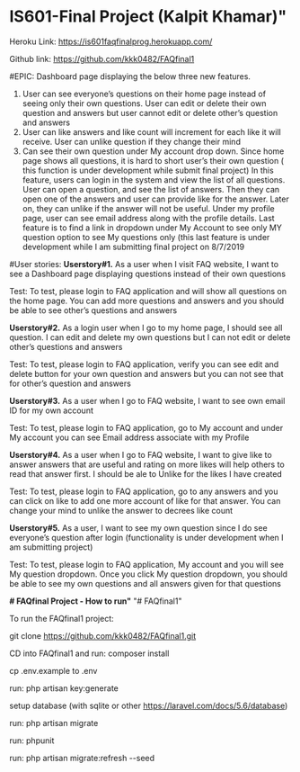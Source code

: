 
# IS601-Final Project (Kalpit Khamar)" 

Heroku Link: 
https://is601faqfinalprog.herokuapp.com/ 

Github link: 
https://github.com/kkk0482/FAQfinal1  

#EPIC:
Dashboard page displaying the below three new features.
1.	User can see everyone’s questions on their home page instead of seeing only their own questions. User can edit or delete their own question and answers but user cannot edit or delete other’s question and answers
2.	User can like answers and like count will increment for each like it will receive. User can unlike question if they change their mind
3.	Can see their own question under My account drop down. Since home page shows all questions, it is hard to short user’s their own question ( this function is under development while submit final project)
In this feature, users can login in the system and view the list of all questions. User can open a question, and see the list of answers. Then they can open one of the answers and user can provide like for the answer. Later on, they can unlike if the answer will not be useful. Under my profile page, user can see email address along with the profile details. Last feature is to find a link in dropdown under My Account to see only MY question option to see My questions only (this last feature is under development while I am submitting final project on 8/7/2019

#User stories:
**Userstory#1.**
As a user when I visit FAQ website, I want to see a Dashboard page displaying questions instead of their own questions

Test: To test, please login to FAQ application and will show all questions on the home page. You can add more questions and answers and you should be able to see other’s questions and answers

**Userstory#2.**
As a login user when I go to my home page, I should see all question. I can edit and delete my own questions but I can not edit or delete other’s questions and answers

Test: To test, please login to FAQ application, verify you can see edit and delete button for your own question and answers but you can not see that for other’s question and answers

**Userstory#3.**
As a user when I go to FAQ website, I want to see own email ID for my own account

Test: To test, please login to FAQ application, go to My account and under My account you can see Email address associate with my Profile

**Userstory#4.**
As a user when I go to FAQ website, I want to give like to answer answers that are useful and rating on more likes will help others to read that answer first. I should be ale to Unlike for the likes I have created

Test: To test, please login to FAQ application, go to any answers and you can click on like to add one more account of like for that answer. You can change your mind to unlike the answer to decrees like count

**Userstory#5.**
As a user, I want to see my own question since I do see everyone’s question after login (functionality is under development when I am submitting project)

Test: To test, please login to FAQ application, My account and you will see My question dropdown. Once you click My question dropdown, you should be able to see my own questions and all answers given for that questions


**# FAQfinal Project - How to run"** 
"# FAQfinal1" 

To run the FAQfinal1 project:

git clone https://github.com/kkk0482/FAQfinal1.git

CD into FAQfinal1 and run: composer install

cp .env.example to .env

run: php artisan key:generate

setup database (with sqlite or other https://laravel.com/docs/5.6/database)

run: php artisan migrate

run: phpunit

run: php artisan migrate:refresh --seed
